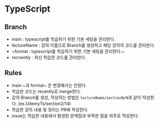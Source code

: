 # TypeScript

## Branch
- main : typescript를 학습하기 위한 기본 세팅을 관리한다.
- lectureName : 강의 이름으로 Branch를 생성하고 해당 강의의 코드를 관리한다.
- ~format : typescript를 학습하기 위한 기본 세팅을 관리한다.~
- recnently : 최신 학습한 코드를 관리한다.

## Rules
- main ~과 format~ 은 변경해서는 안된다.
- 학습한 코드는 recently로 merge한다.
- 강의 Branch를 생성, 작성하는 방법은 `lectureName/sectionN/N`과 같이 작성한다. (ex.UdemyTs/section2/14)
- 학습한 강의 내용 및 정리는 PR에 작성한다.
- issue는 학습한 내용에서 발생한 문제점과 부족한 점을 위주로 작성한다.
